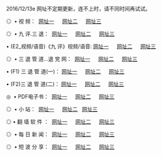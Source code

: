 2016/12/13e 网址不定期更新，连不上时，请不同时间再试试。
<p>◎   • 视 频： 
<a href="http://wp.23.vrmtr.com/tv/" target="_blank">网址一</a> 　 
<a href="http://wp.23.vrmtr.com/9018.html" target="_blank">网址二</a> 　 
<a href="http://wp.23.vrmtr.com/9449.html" target="_blank">网址三</a></p>
<p>◎   • 九 评.三 退：  
<a href="http://wp.23.vrmtr.com/tt/" target="_blank">网址一</a> 　 
<a href="http://wp.23.vrmtr.com/v2/" target="_blank">网址二</a> 　 
<a href="http://wp.23.vrmtr.com/t/" target="_blank">网址三</a> 　</p>
<p>  • (E2_视频/语音)《九 评》视频/语音: 
<a href="http://wp.23.vrmtr.com/7738.html" target="_blank">网址一</a> 　 
<a href="http://wp.23.vrmtr.com/7614.html" target="_blank">网址二</a> 　 
<a href="http://wp.23.vrmtr.com/7633.html" target="_blank">网址三</a></p>
<p>◎   • 三 退 管 道...退 党 网：  
<a href="http://wp.23.vrmtr.com/go/8/" target="_blank">网址一</a> 　 
<a href="http://wp.23.vrmtr.com/go/8/" target="_blank">网址二</a> 　 
<a href="http://wp.23.vrmtr.com/go/8/" target="_blank">网址三</a></p>
<p>  • (F1) 三 退 管 道(一)： 
<a href="http://wp.23.vrmtr.com/dd/" target="_blank">网址一</a> 　 
<a href="http://wp.23.vrmtr.com/dd/" target="_blank">网址二</a> 　 
<a href="http://wp.23.vrmtr.com/dd/" target="_blank">网址三</a></p>
<p>  • (F2)三 退 管 道(二)： 
<a href="http://wp.23.vrmtr.com/d/" target="_blank">网址一</a> 　 
<a href="http://wp.23.vrmtr.com/d/" target="_blank">网址二</a> 　 
<a href="http://wp.23.vrmtr.com/d/" target="_blank">网址三</a></p>
<p>◎   • PDF电子书：  
<a href="http://wp.23.vrmtr.com/p/" target="_blank">网址一</a> 　 
<a href="http://wp.23.vrmtr.com/p/" target="_blank">网址二</a> 　 
<a href="http://wp.23.vrmtr.com/p/" target="_blank">网址三</a></p>
<p>◎ </span>  •  小 站：  
<a href="http://wp.23.vrmtr.com/" target="_blank">网址一</a> 　 
<a href="http://wp.23.vrmtr.com/" target="_blank">网址二</a>   
<a href="http://wp.23.vrmtr.com/" target="_blank">网址三</a></p>
<p>◎  • 翻 墙 软 件 ：  
<a href="http://wp.23.vrmtr.com/ff/" target="_blank">网址一</a> 　 
<a href="http://wp.23.vrmtr.com/ff/" target="_blank">网址二</a> 　 
<a href="http://wp.23.vrmtr.com/ff/" target="_blank">网址三</a></p>
<p>◎ </span>  • 每 日 新 闻：  
<a href="http://wp.23.vrmtr.com/day/" target="_blank">网址一</a> 　 
<a href="http://wp.23.vrmtr.com/day/" target="_blank">网址二</a> 　 
<a href="http://wp.23.vrmtr.com/day/" target="_blank">网址三</a></p>
<p>◎ </span>  • 短 波 分 享：  
<a href="http://wp.23.vrmtr.com/h/" target="_blank">网址一</a> 　 
<a href="http://wp.23.vrmtr.com/h/" target="_blank">网址二</a> 　 
<a href="http://wp.23.vrmtr.com/h/" target="_blank">网址三</a></p>
